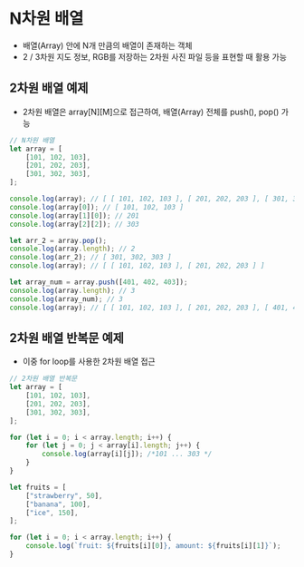 # N차원 배열

- 배열(Array) 안에 N개 만큼의 배열이 존재하는 객체
- 2 / 3차원 지도 정보, RGB를 저장하는 2차원 사진 파일 등을 표현할 때 활용 가능

## 2차원 배열 예제

- 2차원 배열은 array[N][M]으로 접근하여, 배열(Array) 전체를 push(), pop() 가능

```jsx
// N차원 배열
let array = [ 
	[101, 102, 103], 
	[201, 202, 203], 
	[301, 302, 303],
];

console.log(array); // [ [ 101, 102, 103 ], [ 201, 202, 203 ], [ 301, 302, 303 ] ]
console.log(array[0]); // [ 101, 102, 103 ]
console.log(array[1][0]); // 201
console.log(array[2][2]); // 303

let arr_2 = array.pop();
console.log(array.length); // 2
console.log(arr_2); // [ 301, 302, 303 ]
console.log(array); // [ [ 101, 102, 103 ], [ 201, 202, 203 ] ]

let array_num = array.push([401, 402, 403]);
console.log(array.length); // 3
console.log(array_num); // 3
console.log(array); // [ [ 101, 102, 103 ], [ 201, 202, 203 ], [ 401, 402, 403 ] ]
```

## 2차원 배열 반복문 예제

- 이중 for loop를 사용한 2차원 배열 접근

```jsx
// 2차원 배열 반복문
let array = [ 
	[101, 102, 103], 
	[201, 202, 203], 
	[301, 302, 303], 
]; 

for (let i = 0; i < array.length; i++) {
	for (let j = 0; j < array[i].length; j++) { 
		console.log(array[i][j]); /*101 ... 303 */ 
	} 
} 

let fruits = [
	["strawberry", 50], 
	["banana", 100], 
	["ice", 150],
];

for (let i = 0; i < array.length; i++) {
	console.log(`fruit: ${fruits[i][0]}, amount: ${fruits[i][1]}`); 
}
```
